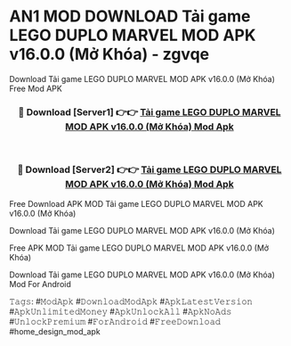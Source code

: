 # AN1 MOD DOWNLOAD Tải game LEGO DUPLO MARVEL MOD APK v16.0.0 (Mở Khóa) - zgvqe
Download Tải game LEGO DUPLO MARVEL MOD APK v16.0.0 (Mở Khóa) Free Mod APK

<div align="center">
<h3>🔴 Download [Server1] 👉👉 <a href="https://apk-comot.site?title=Tải_game_LEGO_DUPLO_MARVEL_MOD_APK_v16.0.0_(Mở_Khóa)">Tải game LEGO DUPLO MARVEL MOD APK v16.0.0 (Mở Khóa) Mod Apk</a></h3><br>

<h3>🔴 Download [Server2] 👉👉 <a href="https://apk-comot.site?title=Tải_game_LEGO_DUPLO_MARVEL_MOD_APK_v16.0.0_(Mở_Khóa)">Tải game LEGO DUPLO MARVEL MOD APK v16.0.0 (Mở Khóa) Mod Apk</a></h3>
</div>


Free Download APK MOD Tải game LEGO DUPLO MARVEL MOD APK v16.0.0 (Mở Khóa)

Download Tải game LEGO DUPLO MARVEL MOD APK v16.0.0 (Mở Khóa) 

Free APK MOD Tải game LEGO DUPLO MARVEL MOD APK v16.0.0 (Mở Khóa) 

Download Tải game LEGO DUPLO MARVEL MOD APK v16.0.0 (Mở Khóa) Mod For Android

𝚃𝚊𝚐𝚜: #𝙼𝚘𝚍𝙰𝚙𝚔 #𝙳𝚘𝚠𝚗𝚕𝚘𝚊𝚍𝙼𝚘𝚍𝙰𝚙𝚔 #𝙰𝚙𝚔𝙻𝚊𝚝𝚎𝚜𝚝𝚅𝚎𝚛𝚜𝚒𝚘𝚗 #𝙰𝚙𝚔𝚄𝚗𝚕𝚒𝚖𝚒𝚝𝚎𝚍𝙼𝚘𝚗𝚎𝚢 #𝙰𝚙𝚔𝚄𝚗𝚕𝚘𝚌𝚔𝙰𝚕𝚕 #𝙰𝚙𝚔𝙽𝚘𝙰𝚍𝚜 #𝚄𝚗𝚕𝚘𝚌𝚔𝙿𝚛𝚎𝚖𝚒𝚞𝚖 #𝙵𝚘𝚛𝙰𝚗𝚍𝚛𝚘𝚒𝚍 #𝙵𝚛𝚎𝚎𝙳𝚘𝚠𝚗𝚕𝚘𝚊𝚍 #home_design_mod_apk